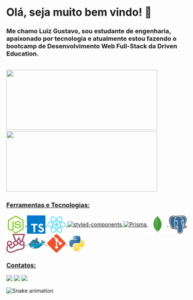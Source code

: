 # Olá, seja muito bem vindo! 👋

### Me chamo Luiz Gustavo, sou estudante de engenharia, apaixonado por tecnologia e atualmente estou fazendo o bootcamp de Desenvolvimento Web Full-Stack da Driven Education.
<br>

<div>
  <a href="https://github.com/lgsfarias">
  <img height="160em" width="400" src="https://github-readme-stats.vercel.app/api?username=lgsfarias&show_icons=true&theme=dracula&include_all_commits=true&count_private=true"/>
  <img height="160em" width="400" src="https://github-readme-stats.vercel.app/api/top-langs/?username=lgsfarias&layout=compact&langs_count=7&theme=dracula"/>
</div>

  ### Ferramentas e Tecnologias:
  
<div style="display: inline_block" >

  <img align="center" alt="NodeJS" height="50" src="https://raw.githubusercontent.com/devicons/devicon/master/icons/nodejs/nodejs-original.svg">
  <img align="center" alt="ts" height="50" src="https://raw.githubusercontent.com/devicons/devicon/master/icons/typescript/typescript-plain.svg">
  <img align="center" alt="React" height="50" src="https://raw.githubusercontent.com/devicons/devicon/master/icons/react/react-original.svg">
  <img align="center" alt="styled-components" height="50" src="https://avatars.githubusercontent.com/u/20658825?s=200&v=4">
  <img align="center" alt="Prisma" height="50" src="https://www.freelogovectors.net/wp-content/uploads/2022/01/prisma_logo-freelogovectors.net_.png">
  <img align="center" alt="MongodB" height="50" src="https://raw.githubusercontent.com/devicons/devicon/master/icons/mongodb/mongodb-original.svg">
  <img align="center" alt="Postgres" height="50" src="https://raw.githubusercontent.com/devicons/devicon/master/icons/postgresql/postgresql-original.svg">
  <img align="center" alt="Jest" height="50" src="https://raw.githubusercontent.com/devicons/devicon/master/icons/jest/jest-plain.svg">
  <img align="center" alt="Docker" height="50" src="https://raw.githubusercontent.com/devicons/devicon/master/icons/docker/docker-original.svg">
  <img align="center" alt="git" height="50" src="https://raw.githubusercontent.com/devicons/devicon/master/icons/git/git-original.svg">
  <img align="center" alt="Python" height="50" src="https://raw.githubusercontent.com/devicons/devicon/master/icons/python/python-original.svg">
 
</div>

  ### Contatos:

<div>
  <a href="https://www.linkedin.com/in/lgsfarias" target="_blank"><img src="https://img.shields.io/badge/-LinkedIn-%230077B5?style=for-the-badge&logo=linkedin&logoColor=white" target="_blank"></a>
  <a href = "mailto:lgsfarias.dev@gmail.com"><img src="https://img.shields.io/badge/Gmail-D14836?style=for-the-badge&logo=gmail&logoColor=white" target="_blank"></a>
  <a href="https://instagram.com/farias_95/" target="_blank"><img src="https://img.shields.io/badge/-Instagram-%23E4405F?style=for-the-badge&logo=instagram&logoColor=white"></a> 
</div>
  
![Snake animation](https://github.com/lgsfarias/lgsfarias/blob/output/github-contribution-grid-snake.svg)

<!---
lgsfarias/lgsfarias is a ✨ special ✨ repository because its `README.md` (this file) appears on your GitHub profile.
You can click the Preview link to take a look at your changes.
--->
